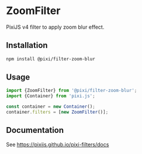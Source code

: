 # ZoomFilter

PixiJS v4 filter to apply zoom blur effect.

## Installation

```bash
npm install @pixi/filter-zoom-blur
```

## Usage

```js
import {ZoomFilter} from '@pixi/filter-zoom-blur';
import {Container} from 'pixi.js';

const container = new Container();
container.filters = [new ZoomFilter()];
```

## Documentation

See https://pixijs.github.io/pixi-filters/docs